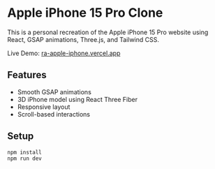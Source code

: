 # Apple iPhone 15 Pro Clone

This is a personal recreation of the Apple iPhone 15 Pro website using React, GSAP animations, Three.js, and Tailwind CSS.

Live Demo: [ra-apple-iphone.vercel.app](https://ra-apple-iphone.vercel.app)

## Features

- Smooth GSAP animations
- 3D iPhone model using React Three Fiber
- Responsive layout
- Scroll-based interactions

## Setup

```bash
npm install
npm run dev
